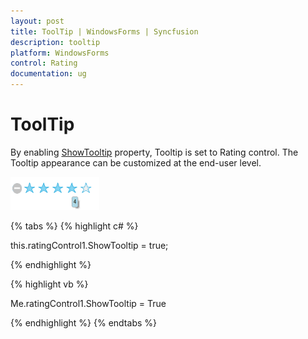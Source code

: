 ```yaml
---
layout: post
title: ToolTip | WindowsForms | Syncfusion
description: tooltip
platform: WindowsForms
control: Rating  
documentation: ug
---
```


# ToolTip

By enabling [ShowTooltip](https://help.syncfusion.com/cr/windowsforms/Syncfusion.Tools.Windows~Syncfusion.Windows.Forms.Tools.RatingControl~ShowTooltip.html) property, Tooltip is set to Rating control. The Tooltip appearance can be customized at the end-user level.

![ToolTip](ToolTip_images/ToolTip_img1.png)

{% tabs %}
{% highlight c# %}

this.ratingControl1.ShowTooltip = true;

{% endhighlight %}

{% highlight vb %}

Me.ratingControl1.ShowTooltip = True

{% endhighlight %}
{% endtabs %}
